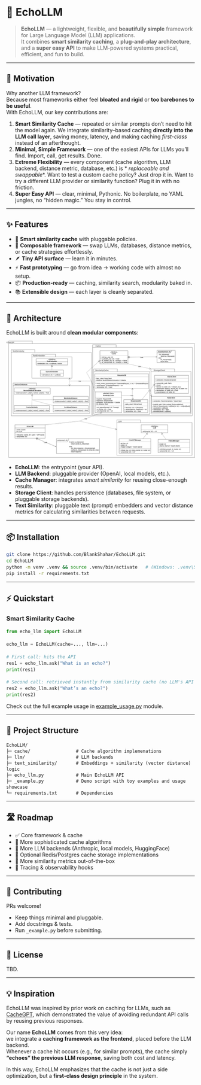 # 🌌 EchoLLM

> **EchoLLM** — a lightweight, flexible, and **beautifully simple** framework for Large Language Model (LLM)
> applications.  
> It combines **smart similarity caching**, a **plug-and-play architecture**, and a **super easy API** to make
> LLM-powered systems practical, efficient, and fun to build.

---

## 🚀 Motivation

Why another LLM framework?  
Because most frameworks either feel **bloated and rigid** or **too barebones to be useful**.  
With EchoLLM, our key contributions are:

1. **Smart Similarity Cache** — repeated or similar prompts don’t need to hit the model again. We integrate
   similarity–based caching **directly into the LLM call layer**, saving money, latency, and making caching
   *first-class* instead of an afterthought.
2. **Minimal, Simple Framework** — one of the easiest APIs for LLMs you’ll find. Import, call, get results. Done.
3. **Extreme Flexibility** — every component (cache algorithm, LLM backend, distance metric, database, etc.) is *
   *replaceable and swappable**. Want to test a custom cache policy? Just drop it in. Want to try a different LLM
   provider or similarity function? Plug it in with no friction.
4. **Super Easy API** — clear, minimal, Pythonic. No boilerplate, no YAML jungles, no “hidden magic.” You stay in
   control.

---

## ✨ Features

- 🔄 **Smart similarity cache** with pluggable policies.
- 🧩 **Composable framework** — swap LLMs, databases, distance metrics, or cache strategies effortlessly.
- 🪶 **Tiny API surface** — learn it in minutes.
- ⚡ **Fast prototyping** — go from idea → working code with almost no setup.
- 📦 **Production-ready** — caching, similarity search, modularity baked in.
- 📚 **Extensible design** — each layer is cleanly separated.

---

## 📐 Architecture

EchoLLM is built around **clean modular components**:

![System UML Diagram](EchoLLM-Design.png)

- **EchoLLM**: the entrypoint (your API).
- **LLM Backend**: pluggable provider (OpenAI, local models, etc.).
- **Cache Manager**: integrates *smart similarity* for reusing close-enough results.
- **Storage Client**: handles persistence (databases, file system, or pluggable storage backends).
- **Text Similarity**: pluggable text (prompt) embedders and vector distance metrics for calculating similarities
  between requests.

---

## 📦 Installation

```bash
git clone https://github.com/BlankShahar/EchoLLM.git
cd EchoLLM
python -m venv .venv && source .venv/bin/activate   # (Windows: .venv\Scripts\activate)
pip install -r requirements.txt
```

---

## ⚡ Quickstart


### Smart Similarity Cache

```python
from echo_llm import EchoLLM

echo_llm = EchoLLM(cache=..., llm=...)

# First call: hits the API
res1 = echo_llm.ask("What is an echo?")
print(res1)

# Second call: retrieved instantly from similarity cache (no LLM's API cost)
res2 = echo_llm.ask("What’s an echo?")
print(res2)
```
Check out the full example usage in [example_usage.py](./_example.py) module.

---

## 📂 Project Structure

```
EchoLLM/
├─ cache/                 # Cache algorithm implemenations
├─ llm/                   # LLM backends
├─ text_similarity/       # Embeddings + similarity (vector distance) logic
├─ echo_llm.py            # Main EchoLLM API
├─ _example.py            # Demo script with toy examples and usage showcase
└─ requirements.txt       # Dependencies
```

---


## 🛣️ Roadmap

- ✅ Core framework & cache
- 🚧 More sophisticated cache algorithms
- 🚧 More LLM backends (Anthropic, local models, HuggingFace)
- 🚧 Optional Redis/Postgres cache storage implementations
- 🚧 More similarity metrics out-of-the-box
- 🚧 Tracing & observability hooks

---

## 🤝 Contributing

PRs welcome!

- Keep things minimal and pluggable.
- Add docstrings & tests.
- Run `_example.py` before submitting.

---

## 📜 License

TBD.

---

## 💡 Inspiration

EchoLLM was inspired by prior work on caching for LLMs, such as [CacheGPT](https://github.com/Iterative/cachegpt), which demonstrated the value of avoiding redundant API calls by reusing previous responses.  

Our name **EchoLLM** comes from this very idea:  
we integrate a **caching framework as the frontend**, placed before the LLM backend.  
Whenever a cache hit occurs (e.g., for similar prompts), the cache simply **“echoes” the previous LLM response**, saving both cost and latency.  

In this way, EchoLLM emphasizes that the cache is not just a side optimization, but a **first-class design principle** in the system.
